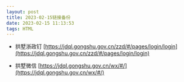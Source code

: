 ```yaml
---
layout: post
title: 2023-02-15链接备份
date: 2023-02-15 11:13:53
tags: HTML
---
```



- 拱墅浙政钉
[https://jdql.gongshu.gov.cn/zzd/#/pages/login/login](https://jdql.gongshu.gov.cn/zzd/#/pages/login/login)

- 拱墅微信
[https://jdql.gongshu.gov.cn/wx/#/](https://jdql.gongshu.gov.cn/wx/#/)
